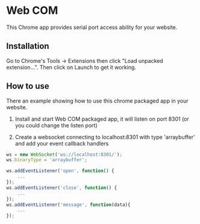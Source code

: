 # Web COM

This Chrome app provides serial port access ability for your website.

## Installation

Go to Chrome's Tools -> Extensions then click "Load unpacked extension...". Then click on Launch to get it working.

## How to use

There an example showing how to use this chrome packaged app in your website.

1. Install and start Web COM packaged app, it will listen on port 8301 (or you could change the listen port)

2. Create a websocket connecting to localhost:8301 with type 'arraybuffer' and add your event callback handlers
```javascript
ws = new WebSocket('ws://localhost:8301/');
ws.binaryType = 'arraybuffer';

ws.addEventListener('open', function() {
    ...
});
ws.addEventListener('close', function() {
    ...
});
ws.addEventListener('message', function(data){
    ...
});
```

